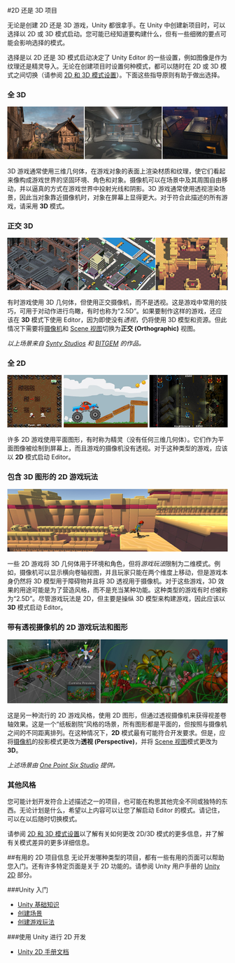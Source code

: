 #2D 还是 3D 项目

无论是创建 2D 还是 3D 游戏，Unity 都很拿手。在 Unity 中创建新项目时，可以选择以 2D 或 3D 模式启动。您可能已经知道要构建什么，但有一些细微的要点可能会影响选择的模式。

选择是以 2D 还是 3D 模式启动决定了 Unity Editor 的一些设置，例如图像是作为纹理还是精灵导入。无论在创建项目时设置何种模式，都可以随时在 2D 或 3D 模式之间切换（请参阅 [2D 和 3D 模式设置](2DAnd3DModeSettings.html)）。下面这些指导原则有助于做出选择。

### 全 3D
![从 Asset Store 下载的 Unity 示例项目中的一些 3D 场景](../uploads/Main/3dGames.jpg)

3D 游戏通常使用三维几何体，在游戏对象的表面上渲染材质和纹理，使它们看起来像构成游戏世界的坚固环境、角色和对象。摄像机可以在场景中及其周围自由移动，并以逼真的方式在游戏世界中投射光线和阴影。3D 游戏通常使用透视渲染场景，因此当对象靠近摄像机时，对象在屏幕上显得更大。对于符合此描述的所有游戏，请采用 **3D** 模式。

### 正交 3D
![一些使用正交视图的 3D 游戏](../uploads/Main/3dOrthographicGames.jpg)

有时游戏使用 3D 几何体，但使用正交摄像机，而不是透视。这是游戏中常用的技巧，可用于对动作进行鸟瞰，有时也称为“2.5D”。如果要制作这样的游戏，还应该在 **3D** 模式下使用 Editor，因为即使没有*透视*，仍将使用 3D 模型和资源。但此情况下需要将[摄像机](CamerasOverview.html)和 [Scene 视图](SceneViewNavigation.html)切换为**正交 (Orthographic)** 视图。

*以上场景来自 [Synty Studios](https://www.assetstore.unity3d.com/en/#!/publisher/5217) 和 [BITGEM](https://www.assetstore.unity3d.com/en/#!/publisher/1299) 的作品。*

### 全 2D

![典型 2D 游戏类型的一些示例](../uploads/Main/2dGames.jpg)

许多 2D 游戏使用平面图形，有时称为精灵（没有任何三维几何体）。它们作为平面图像被绘制到屏幕上，而且游戏的摄像机没有透视。对于这种类型的游戏，应该以 **2D** 模式启动 Editor。

### 包含 3D 图形的 2D 游戏玩法

![采用 2D 游戏玩法但包含 3D 图形的横向卷轴游戏](../uploads/Main/2dGame3dSceneSideScroll.jpg)

一些 2D 游戏将 3D 几何体用于环境和角色，但将*游戏玩法*限制为二维模式。例如，摄像机可以显示横向卷轴视图，并且玩家只能在两个维度上移动，但是游戏本身仍然将 3D 模型用于障碍物并且将 3D 透视用于摄像机。对于这些游戏，3D 效果的用途可能是为了营造风格，而不是充当某种功能。这种类型的游戏有时*也*被称为“2.5D”。尽管游戏玩法是 2D，但主要是操纵 3D 模型来构建游戏，因此应该以 **3D** 模式启动 Editor。

### 带有透视摄像机的 2D 游戏玩法和图形

![2D“纸板影院”风格的游戏提供了视差运动效果](../uploads/Main/2dParallaxScroller.jpg)

这是另一种流行的 2D 游戏风格，使用 2D 图形，但通过透视摄像机来获得视差卷轴效果。这是一个“纸板剧院”风格的场景，所有图形都是平面的，但按照与摄像机之间的不同距离排列。在这种情况下，**2D** 模式最有可能符合开发要求。但是，应将[摄像机](CamerasOverview.html)的投影模式更改为**透视 (Perspective)**，并将 [Scene 视图](SceneViewNavigation.html)模式更改为 **3D**。

*上述场景由 [One Point Six Studio](https://www.assetstore.unity3d.com/en/#!/publisher/8138) 提供。*

### 其他风格

您可能计划开发符合上述描述之一的项目，也可能在构思其他完全不同或独特的东西。无论计划是什么，希望以上内容可以让您了解启动 Editor 的模式。请记住，可以在以后随时切换模式。

请参阅 [2D 和 3D 模式设置](2DAnd3DModeSettings.html)以了解有关如何更改 2D/3D 模式的更多信息，并了解有关模式差异的更多详细信息。

##有用的 2D 项目信息
无论开发哪种类型的项目，都有一些有用的页面可以帮助您入门。还有许多特定页面是关于 2D 功能的。请参阅 Unity 用户手册的 [Unity 2D](Unity2D.html) 部分。

###Unity 入门
* [Unity 基础知识](UnityBasics.html)
* [创建场景](CreatingScenes.html)
* [创建游戏玩法](CreatingGameplay.html)

###使用 Unity 进行 2D 开发
* [Unity 2D 手册文档](Unity2D.html)

